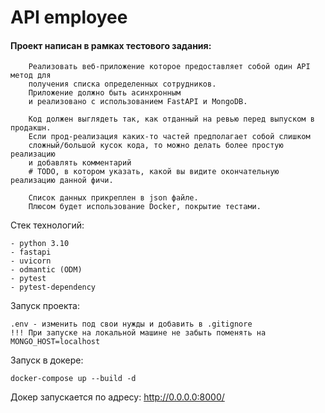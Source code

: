 # API employee

#### Проект написан в рамках тестового задания:

```text
    Реализовать веб-приложение которое предоставляет собой один API метод для
    получения списка определенных сотрудников.
    Приложение должно быть асинхронным
    и реализовано с использованием FastAPI и MongoDB.
    
    Код должен выглядеть так, как отданный на ревью перед выпуском в продакшн.
    Если прод-реализация каких-то частей предполагает собой слишком
    сложный/большой кусок кода, то можно делать более простую реализацию
    и добавлять комментарий
    # TODO, в котором указать, какой вы видите окончательную реализацию данной фичи.
    
    Список данных прикреплен в json файле.
    Плюсом будет использование Docker, покрытие тестами.
```

Стек технологий:

```text
- python 3.10
- fastapi
- uvicorn
- odmantic (ODM)
- pytest
- pytest-dependency
```

Запуск проекта:
```text
.env - изменить под свои нужды и добавить в .gitignore
!!! При запуске на локальной машине не забыть поменять на MONGO_HOST=localhost
```

Запуск в докере:
```shell
docker-compose up --build -d 
```

Докер запускается по адресу: http://0.0.0.0:8000/
